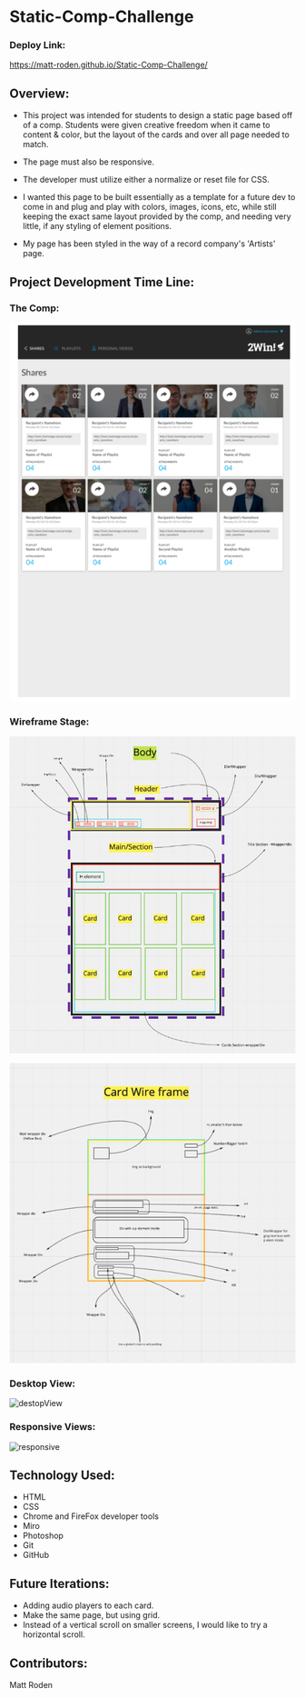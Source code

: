 # Static-Comp-Challenge

### Deploy Link:

https://matt-roden.github.io/Static-Comp-Challenge/

## Overview:

- This project was intended for students to design a static page based off of a comp. Students were given creative freedom when it came to content & color, but the layout of the cards and over all page needed to match.
- The page must also be responsive.
- The developer must utilize either a normalize or reset file for CSS.

- I wanted this page to be built essentially as a template for a future dev to come in and plug and play with colors, images, icons, etc, while still keeping the exact same layout provided by the comp, and needing very little, if any styling of element positions.

- My page has been styled in the way of a record company's 'Artists' page.

## Project Development Time Line:

### The Comp: 

![comp](./assets/Comp.png)

### Wireframe Stage:

![wireframe-whole](./assets/fullsiteWireFrame.png)

![wireframe-card](./assets/cardWireFrame.png)

### Desktop View:

![destopView](./assets/desktopview.gif)

### Responsive Views:

![responsive](./assets/responsiveView.gif)


## Technology Used:

- HTML
- CSS
- Chrome and FireFox developer tools
- Miro
- Photoshop
- Git
- GitHub

## Future Iterations:

- Adding audio players to each card.
- Make the same page, but using grid.
- Instead of a vertical scroll on smaller screens, I would like to try a horizontal scroll. 

## Contributors:

Matt Roden





